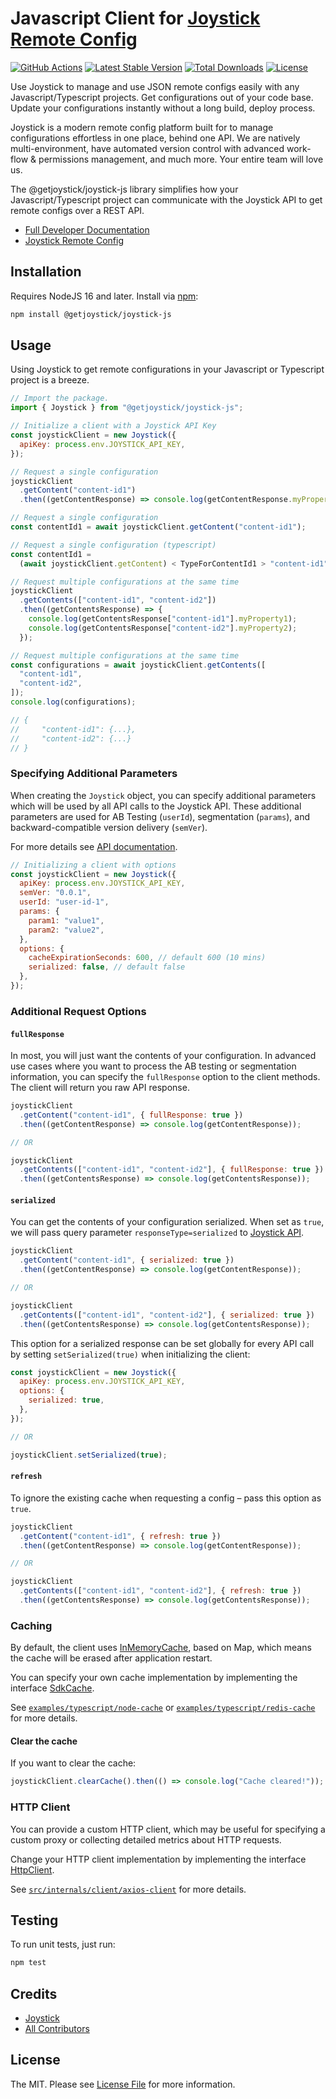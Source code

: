 # Javascript Client for [Joystick Remote Config](https://www.getjoystick.com/)

[![GitHub Actions](https://github.com/getjoystick/joystick-js/actions/workflows/build.yaml/badge.svg)](https://github.com/getjoystick/joystick-js/actions?query=branch%3Amain)
[![Latest Stable Version](https://img.shields.io/npm/v/@getjoystick/joystick-js)](https://www.npmjs.com/package/@getjoystick/joystick-js)
[![Total Downloads](https://img.shields.io/npm/dw/@getjoystick/joystick-js)](https://www.npmjs.com/package/@getjoystick/joystick-js)
[![License](https://img.shields.io/npm/l/@getjoystick/joystick-js)](https://www.npmjs.com/package/@getjoystick/joystick-js)

Use Joystick to manage and use JSON remote configs easily with any Javascript/Typescript projects. Get configurations out of your code base. Update your configurations instantly without a long build, deploy process.

Joystick is a modern remote config platform built for to manage configurations effortless in one place, behind one API. We are natively multi-environment, have automated version control with advanced work-flow & permissions management, and much more. Your entire team will love us.

The @getjoystick/joystick-js library simplifies how your Javascript/Typescript project can communicate with the Joystick API to get remote configs over a REST API.

- [Full Developer Documentation](https://docs.getjoystick.com)
- [Joystick Remote Config](https://getjoystick.com)

## Installation

Requires NodeJS 16 and later. Install via [npm](https://docs.npmjs.com/downloading-and-installing-node-js-and-npm#using-a-node-installer-to-install-nodejs-and-npm):

```bash
npm install @getjoystick/joystick-js
```

## Usage

Using Joystick to get remote configurations in your Javascript or Typescript project is a breeze.

```js
// Import the package.
import { Joystick } from "@getjoystick/joystick-js";

// Initialize a client with a Joystick API Key
const joystickClient = new Joystick({
  apiKey: process.env.JOYSTICK_API_KEY,
});

// Request a single configuration
joystickClient
  .getContent("content-id1")
  .then((getContentResponse) => console.log(getContentResponse.myProperty1));

// Request a single configuration
const contentId1 = await joystickClient.getContent("content-id1");

// Request a single configuration (typescript)
const contentId1 =
  (await joystickClient.getContent) < TypeForContentId1 > "content-id1";

// Request multiple configurations at the same time
joystickClient
  .getContents(["content-id1", "content-id2"])
  .then((getContentsResponse) => {
    console.log(getContentsResponse["content-id1"].myProperty1);
    console.log(getContentsResponse["content-id2"].myProperty2);
  });

// Request multiple configurations at the same time
const configurations = await joystickClient.getContents([
  "content-id1",
  "content-id2",
]);
console.log(configurations);

// {
//     "content-id1": {...},
//     "content-id2": {...}
// }
```

### Specifying Additional Parameters

When creating the `Joystick` object, you can specify additional parameters which will be used by all API calls to the Joystick API. These additional parameters are used for AB Testing (`userId`), segmentation (`params`), and backward-compatible version delivery (`semVer`).

For more details see [API documentation](https://docs.getjoystick.com/api-reference/).

```js
// Initializing a client with options
const joystickClient = new Joystick({
  apiKey: process.env.JOYSTICK_API_KEY,
  semVer: "0.0.1",
  userId: "user-id-1",
  params: {
    param1: "value1",
    param2: "value2",
  },
  options: {
    cacheExpirationSeconds: 600, // default 600 (10 mins)
    serialized: false, // default false
  },
});
```

### Additional Request Options

#### `fullResponse`

In most, you will just want the contents of your configuration. In advanced use cases where you want to process the AB testing or segmentation information, you can specify the `fullResponse` option to the client methods. The client will return you raw API response.

```js
joystickClient
  .getContent("content-id1", { fullResponse: true })
  .then((getContentResponse) => console.log(getContentResponse));

// OR

joystickClient
  .getContents(["content-id1", "content-id2"], { fullResponse: true })
  .then((getContentsResponse) => console.log(getContentsResponse));
```

#### `serialized`

You can get the contents of your configuration serialized. When set as `true`, we will pass query parameter `responseType=serialized` to [Joystick API](https://docs.getjoystick.com/api-reference-combine/).

```js
joystickClient
  .getContent("content-id1", { serialized: true })
  .then((getContentResponse) => console.log(getContentResponse));

// OR

joystickClient
  .getContents(["content-id1", "content-id2"], { serialized: true })
  .then((getContentsResponse) => console.log(getContentsResponse));
```

This option for a serialized response can be set globally for every API call by setting `setSerialized(true)` when initializing the client:

```js
const joystickClient = new Joystick({
  apiKey: process.env.JOYSTICK_API_KEY,
  options: {
    serialized: true,
  },
});

// OR

joystickClient.setSerialized(true);
```

#### `refresh`

To ignore the existing cache when requesting a config – pass this option as `true`.

```js
joystickClient
  .getContent("content-id1", { refresh: true })
  .then((getContentResponse) => console.log(getContentResponse));

// OR

joystickClient
  .getContents(["content-id1", "content-id2"], { refresh: true })
  .then((getContentsResponse) => console.log(getContentsResponse));
```

### Caching

By default, the client uses [InMemoryCache](https://github.com/getjoystick/joystick-js/tree/main/src/internals/cache/in-memory-cache.ts), based on Map, which means the cache will be erased after application restart.

You can specify your own cache implementation by implementing the interface [SdkCache](https://github.com/getjoystick/joystick-js/tree/main/src/internals/cache/sdk-cache.ts).

See [`examples/typescript/node-cache`](https://github.com/getjoystick/joystick-js/tree/main/examples/typescript/src/node-cache) or [`examples/typescript/redis-cache`](https://github.com/getjoystick/joystick-js/tree/main/examples/typescript/src/redis-cache) for more details.

#### Clear the cache

If you want to clear the cache:

```js
joystickClient.clearCache().then(() => console.log("Cache cleared!"));
```

### HTTP Client

You can provide a custom HTTP client, which may be useful for specifying a custom proxy or collecting detailed metrics about HTTP requests.

Change your HTTP client implementation by implementing the interface [HttpClient](https://github.com/getjoystick/joystick-js/tree/main/src/internals/client/http-client.ts).

See [`src/internals/client/axios-client`](https://github.com/getjoystick/joystick-js/tree/main/src/internals/client/axios-client.ts) for more details.

## Testing

To run unit tests, just run:

```bash
npm test
```

## Credits

- [Joystick](https://github.com/getjoystick)
- [All Contributors](graphs/contributors)

## License

The MIT. Please see [License File](LICENSE.md) for more information.
